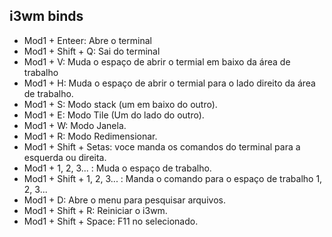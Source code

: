 ## i3wm binds

- Mod1 + Enteer: Abre o terminal
- Mod1 + Shift + Q: Sai do terminal
- Mod1 + V: Muda o espaço de abrir o termial em baixo da área de trabalho
- Mod1 + H: Muda o espaço de abrir o termial para o lado direito da área de trabalho.
- Mod1 + S: Modo stack (um em baixo do outro).
- Mod1 + E: Modo Tile (Um do lado do outro).
- Mod1 + W: Modo Janela.
- Mod1 + R: Modo Redimensionar.
- Mod1 + Shift + Setas: voce manda os comandos do terminal para a esquerda ou direita.
- Mod1 + 1, 2, 3... : Muda o espaço de trabalho.
- Mod1 + Shift + 1, 2, 3... : Manda o comando para o espaço de trabalho 1, 2, 3...
- Mod1 + D: Abre o menu para pesquisar arquivos.
- Mod1 + Shift + R: Reiniciar o i3wm.
- Mod1 + Shift + Space: F11 no selecionado.
